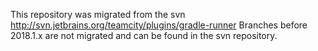 This repository was migrated from the svn http://svn.jetbrains.org/teamcity/plugins/gradle-runner
Branches before 2018.1.x are not migrated and can be found in the svn repository.
